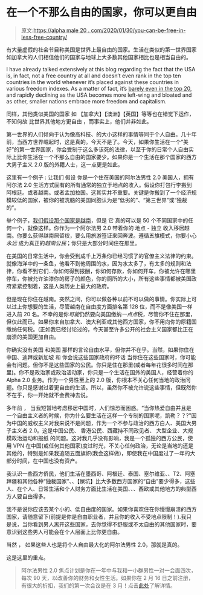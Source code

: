 # 在一个不那么自由的国家，你可以更自由

> 原文:[https://alpha male 20 . com/2020/01/30/you-can-be-free-in-less-free-country/](https://alphamale20.com/2020/01/30/you-can-be-freer-in-a-less-free-country/)

有大量虚假的社会节目称美国是世界上最自由的国家。生活在类似的第一世界国家如加拿大的人们相信他们的国家与地球上大多数其他国家相比也是相当自由的。

I have already talked extensively at this blog regarding the fact that the USA is, in fact, not a free country at all and doesn’t even rank in the top ten countries in the world whenever it’s placed against these countries in various freedom indexes. As a matter of fact, it’s [barely even in the top 20](https://calebjonesblog.com/the-usa-falls-in-the-rankings-of-freest-countries-again/), and rapidly declining as the USA becomes more left-wing and bloated and as other, smaller nations embrace more freedom and capitalism. 

同样，其他类似美国的国家 如 【加拿大】【澳洲】【英国】等等也在错觉下运作，不知何故 比世界其他地方更自由 ，而事实上，他们并非如此。

第一世界的人们倾向于认为像高科技、的大小这样的事情等同于个人自由。几十年前，当西方世界崛起时，这是真的。今天不是了。今天，如果你生活在一个“美好”的第一世界国家，你会受制于这么多该死的法律，以至于你的日常个人自由实际上比你生活在一个不那么自由的国家要少。如果你是一个生活在那个国家的西方大男子主义 2.0 版的外籍人士，这一点更是如此。

这里有一个例子 : 让我们 假设 你是一个住在美国的阿尔法男性 2.0 美国人，拥有阿尔法 2.0 生活方式固有的所有通常的独立于地点的收入。假设你打包行李搬到阿根廷。或者越南。或者孟加拉国。这其实并不重要。关键是你搬到了一个经济规模较低的国家，被你的被洗脑的美国同胞认为是“低劣的”、“第三世界”或“独裁的”。

举个例子，[我们假设那个国家是越南](https://calebjonesblog.com/southeast-asia-the-land-of-opportunity/)，但是 它 真的可以是 50 个不同国家中的任何一个，就像这样。你作为一个阿尔法男 2.0 带着你的 地点 - 独立 收入移居越南。你要么获得越南居留权，要么用旅游签证来回奔波。遵循五旗模式，你要小心 *永远* 成为真正的*越南公民*；你只是大部分时间住在那里。

在美国的日常生活中，你会受到成千上万条你已经习惯了的官僚主义法律的约束。 就像海洋中的一条鱼，他看不到他周围的水，因为水太多了，有太多的规则和法律，你看不到它们...你如何得到报酬，你如何存款，你如何开车，你被允许在哪里停车，你被允许油漆你的房子的颜色，你的厕所的大小，所有这些事情都被美国政府紧紧控制着，这是人类历史上最大的政府。

但是现在你住在越南。突然之间，你可以做各种以前不可以做的事情。你实际上可以过上你想要的生活，尽管越南在自由度方面排名[](https://www.heritage.org/index/ranking)第 128 位，而不是像美国一样进入前 20 名。不幸的是你*可能*仍然要向美国缴纳*一点点*税，尽管你不住在那里，但仅此而已。如果你来自加拿大、澳大利亚或其他西方国家，你不用向你的原籍国缴纳任何税。(正如我已经讨论过的，今天甚至许多公开的社会主义国家都比正在崩溃的美国更加自由。

你确实没有美国 和美国 那样的言论自由水平，但你并不在乎。当然，如果你住在中国、迪拜或新加坡 和 你会说这些国家政府的坏话 当你住在这些国家时，你可能会有问题。但你不是这些国家的公民。你只是住在那里(或者每年花很多时间在那里)。你不是政治家或政治活动家，你只是一个生活在国外的美国人，经营着你的 Alpha 2.0 业务。作为一个男性至上的 2.0 版，你根本不关心任何当地的政治问题。你只是感谢过着更自由的生活。所以，虽然你不被允许说这些事情，但既然你不在乎，你一开始就不会费神去说。

多年前 ， 当我短暂地考虑移居中国时，人们惊恐而困惑。“当你热爱自由并且是一个自由主义者的时候，你为什么要生活在这样一个专制的国家呢，凯勒？？?"因为中国的威权主义对我来说不是问题，作为一个不参与政治的西方白人、美国大男子主义者 2.0。这是中国公民、 香港公民、西藏持不同政见者、 大型企业、大规模政治运动和报纸 的问题。这对我几乎没有影响，我是一个孤独的西方公民，使用 VPN 在中国(或任何其他国家)度过时光，不关心任何政治，无论是当地的还是其他的，特别是如果我追随五面旗帜(我会这样做)，即使我在中国度过了一年的大部分时间，在中国也没有资产。

我认识一些西方侨民，他们生活在墨西哥、阿根廷、泰国、塞尔维亚、、T2、阿塞拜疆和其他各种“独裁国家”、、【屎坑】比大多数西方国家的“自由”要少得多，这些人、在个人、日常生活和个人财务方面比生活在美国、、、西欧或其他地方的典型西方人要自由得多。

我不是说你应该去某个小的、低自由度的国家。如果你喜欢住在你慢慢崩溃的西方国家，请随意留下(前提是你是自由职业者，并且你的收入不受地点限制！).我只是说，当你看到男人离开这些国家，去你觉得不舒服或不太自由的其他国家时，要意识到这些男人可能会在个人层面上比你更自由。

当然 ， 如果这些人也是将个人自由最大化的阿尔法男性 2.0，那就是真的。

这是这里的重点。

> 阿尔法男性 2.0 焦点计划是你在一年中与我和一小群男性一对一会面四次，每次 90 天，以改善你的财务和女性生活。如果你在 2 月 16 日之前注册，有很大的折扣，我们的第一次会议是在 3 月！点击[此处](https://alphamale20.kartra.com/page/aem42)了解详情。